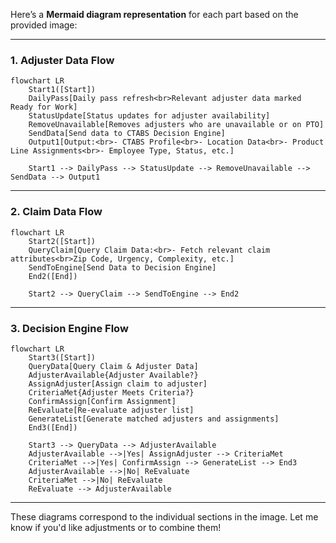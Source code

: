 Here’s a **Mermaid diagram representation** for each part based on the provided image:

---

### **1. Adjuster Data Flow**

```mermaid
flowchart LR
    Start1([Start])
    DailyPass[Daily pass refresh<br>Relevant adjuster data marked Ready for Work]
    StatusUpdate[Status updates for adjuster availability]
    RemoveUnavailable[Removes adjusters who are unavailable or on PTO]
    SendData[Send data to CTABS Decision Engine]
    Output1[Output:<br>- CTABS Profile<br>- Location Data<br>- Product Line Assignments<br>- Employee Type, Status, etc.]

    Start1 --> DailyPass --> StatusUpdate --> RemoveUnavailable --> SendData --> Output1
```

---

### **2. Claim Data Flow**

```mermaid
flowchart LR
    Start2([Start])
    QueryClaim[Query Claim Data:<br>- Fetch relevant claim attributes<br>Zip Code, Urgency, Complexity, etc.]
    SendToEngine[Send Data to Decision Engine]
    End2([End])

    Start2 --> QueryClaim --> SendToEngine --> End2
```

---

### **3. Decision Engine Flow**

```mermaid
flowchart LR
    Start3([Start])
    QueryData[Query Claim & Adjuster Data]
    AdjusterAvailable{Adjuster Available?}
    AssignAdjuster[Assign claim to adjuster]
    CriteriaMet{Adjuster Meets Criteria?}
    ConfirmAssign[Confirm Assignment]
    ReEvaluate[Re-evaluate adjuster list]
    GenerateList[Generate matched adjusters and assignments]
    End3([End])

    Start3 --> QueryData --> AdjusterAvailable
    AdjusterAvailable -->|Yes| AssignAdjuster --> CriteriaMet
    CriteriaMet -->|Yes| ConfirmAssign --> GenerateList --> End3
    AdjusterAvailable -->|No| ReEvaluate
    CriteriaMet -->|No| ReEvaluate
    ReEvaluate --> AdjusterAvailable
```

---

These diagrams correspond to the individual sections in the image. Let me know if you'd like adjustments or to combine them!
